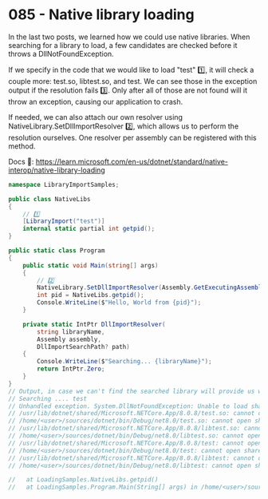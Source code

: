# 085 - Native library loading #

In the last two posts, we learned how we could use native libraries. When searching for a library to load, a few candidates are checked before it throws a DllNotFoundException.

If we specify in the code that we would like to load "test" 1️⃣, it will check a couple more: test.so, libtest.so, and test. We can see those in the exception output if the resolution fails 3️⃣. Only after all of those are not found will it throw an exception, causing our application to crash.

If needed, we can also attach our own resolver using NativeLibrary.SetDllImportResolver 2️⃣, which allows us to perform the resolution ourselves. One resolver per assembly can be registered with this method.

Docs 📑: https://learn.microsoft.com/en-us/dotnet/standard/native-interop/native-library-loading



```csharp
namespace LibraryImportSamples;

public class NativeLibs
{
    // 1️⃣
    [LibraryImport("test")]
    internal static partial int getpid();
}

public static class Program
{
    public static void Main(string[] args)
    {
        // 2️⃣
        NativeLibrary.SetDllImportResolver(Assembly.GetExecutingAssembly(), DllImportResolver);
        int pid = NativeLibs.getpid();
        Console.WriteLine($"Hello, World from {pid}");
    }

    private static IntPtr DllImportResolver(
        string libraryName,
        Assembly assembly,
        DllImportSearchPath? path)
    {
        Console.WriteLine($"Searching... {libraryName}");
        return IntPtr.Zero;
    }
}
// Output, in case we can't find the searched library will provide us with the information what was checked. 3️⃣ 👇
// Searching .... test
// Unhandled exception. System.DllNotFoundException: Unable to load shared library 'test' or one of its dependencies. In order to help diagnose loading problems, consider using a tool like strace. If you're using glibc, consider setting the LD_DEBUG environment variable:
// /usr/lib/dotnet/shared/Microsoft.NETCore.App/8.0.8/test.so: cannot open shared object file: No such file or directory
// /home/<user>/sources/dotnet/bin/Debug/net8.0/test.so: cannot open shared object file: No such file or directory
// /usr/lib/dotnet/shared/Microsoft.NETCore.App/8.0.8/libtest.so: cannot open shared object file: No such file or directory
// /home/<user>/sources/dotnet/bin/Debug/net8.0/libtest.so: cannot open shared object file: No such file or directory
// /usr/lib/dotnet/shared/Microsoft.NETCore.App/8.0.8/test: cannot open shared object file: No such file or directory
// /home/<user>/sources/dotnet/bin/Debug/net8.0/test: cannot open shared object file: No such file or directory
// /usr/lib/dotnet/shared/Microsoft.NETCore.App/8.0.8/libtest: cannot open shared object file: No such file or directory
// /home/<user>/sources/dotnet/bin/Debug/net8.0/libtest: cannot open shared object file: No such file or directory

//   at LoadingSamples.NativeLibs.getpid()
//   at LoadingSamples.Program.Main(String[] args) in /home/<user>/sources/dotnet/Program.cs:line 18
```
